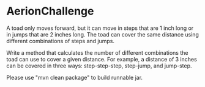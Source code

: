# AerionChallenge

A toad only moves forward, but it can move in steps that are 1 inch long or in jumps that 
are 2 inches long. The toad can cover the same distance using different combinations of 
steps and jumps.
  
Write a method that calculates the number of different combinations the toad can use to 
cover a given distance. For example, a distance of 3 inches can be covered in three ways: 
step-step-step, step-jump, and jump-step.
  
Please use "mvn clean package" to build runnable jar.